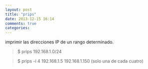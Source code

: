 ```yaml
---
layout: post
title: "prips"
date: 2013-12-15 16:14
comments: true
categories: 
---
```

imprimir las direcciones IP de un rango determinado. 

>$ prips 192.168.1.0/24 

>$ prips -i 4 192.168.1.5 192.168.1.150  (solo una de cada cuatro) 

